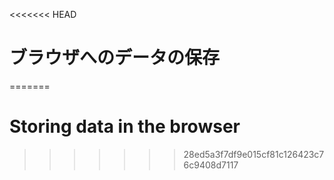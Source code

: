 
<<<<<<< HEAD
# ブラウザへのデータの保存
=======
# Storing data in the browser
>>>>>>> 28ed5a3f7df9e015cf81c126423c76c9408d7117
